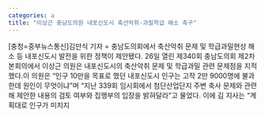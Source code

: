 ```yaml
---
categories: a
title: "이상근 충남도의원 내포신도시 축산악취·과밀학급 해소 촉구"
---
```

[충청=중부뉴스통신]김만식 기자 = 충남도의회에서 축산악취 문제 및 학급과밀현상 해소 등 내포신도시 발전을 위한 정책이 제안됐다. 26일 열린 제340회 충남도의회 제2차 본회의에서 이상근 의원은 내포신도시의 축산악취 문제 및 학급과밀 관련 문제점을 지적했다.이 의원은 “인구 10만을 목표로 했던 내포신도시 인구는 고작 2만 9000명에 불과한데 원인이 무엇이냐”며 “지난 339회 임시회에서 첨단산업단지 주변 축사 문제와 관련해 제안한 내용의 검토 여부와 집행부의 입장을 밝혀달라”고 물었다. 이에 김 지사는 “계획대로 인구가 미치지